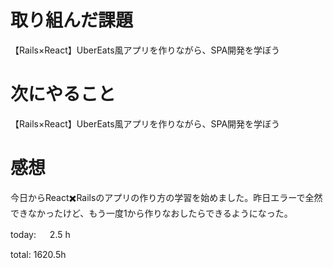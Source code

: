 # 取り組んだ課題
【Rails×React】UberEats風アプリを作りながら、SPA開発を学ぼう

# 次にやること
【Rails×React】UberEats風アプリを作りながら、SPA開発を学ぼう

# 感想
今日からReact✖️Railsのアプリの作り方の学習を始めました。昨日エラーで全然できなかったけど、もう一度1から作りなおしたらできるようになった。

today: 　 2.5 h

total: 1620.5h
